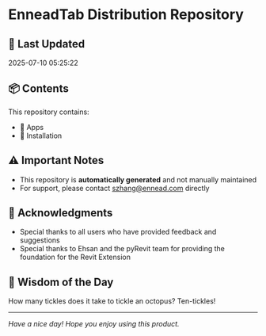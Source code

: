 # EnneadTab Distribution Repository

## 📅 Last Updated
2025-07-10 05:25:22



## 📦 Contents
This repository contains:
- 📂 Apps
- 📂 Installation

## ⚠️ Important Notes
- This repository is **automatically generated** and not manually maintained
- For support, please contact szhang@ennead.com directly

## 🙏 Acknowledgments
- Special thanks to all users who have provided feedback and suggestions
- Special thanks to Ehsan and the pyRevit team for providing the foundation for the Revit Extension

## 💭 Wisdom of the Day
How many tickles does it take to tickle an octopus? Ten-tickles!

---
*Have a nice day! Hope you enjoy using this product.*
